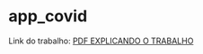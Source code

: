 # app_covid

Link do trabalho: [PDF EXPLICANDO O TRABALHO](https://github.com/ejrgeek/flutter-covid/blob/main/AppEstadoCovid-19.pdf)